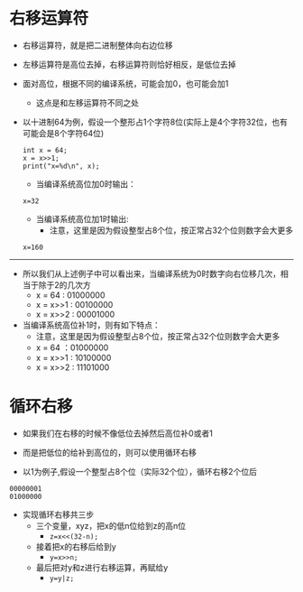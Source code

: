 # 右移运算符

* 右移运算符，就是把二进制整体向右边位移
* 左移运算符是高位去掉，右移运算符则恰好相反，是低位去掉
* 面对高位，根据不同的编译系统，可能会加0，也可能会加1
  * 这点是和左移运算符不同之处

* 以十进制64为例，假设一个整形占1个字符8位(实际上是4个字符32位，也有可能会是8个字符64位)
  ```
  int x = 64;
  x = x>>1;
  print("x=%d\n", x);
  ```
  * 当编译系统高位加0时输出：
  ```
  x=32
  ```
  * 当编译系统高位加1时输出:
    * 注意，这里是因为假设整型占8个位，按正常占32个位则数字会大更多
  ```
  x=160
  ```
***
* 所以我们从上述例子中可以看出来，当编译系统为0时数字向右位移几次，相当于除于2的几次方
  * x = 64 : 01000000
  * x = x>>1 : 00100000
  * x = x>>2 : 00001000
* 当编译系统高位补1时，则有如下特点：
  * 注意，这里是因为假设整型占8个位，按正常占32个位则数字会大更多
  * x = 64 ：01000000
  * x = x>>1 : 10100000
  * x = x>>2 : 11101000

# 循环右移
* 如果我们在右移的时候不像低位去掉然后高位补0或者1
* 而是把低位的给补到高位的，则可以使用循环右移

* 以1为例子,假设一个整型占8个位（实际32个位），循环右移2个位后
```
00000001
01000000
```

* 实现循环右移共三步
  * 三个变量，xyz，把x的低n位给到z的高n位
    * `z=x<<(32-n);`
  * 接着把x的右移后给到y
    * `y=x>>n;`
  * 最后把对y和z进行右移运算，再赋给y
    * `y=y|z;`
